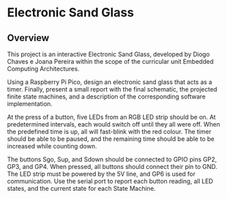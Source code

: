 # Electronic Sand Glass

## Overview
This project is an interactive Electronic Sand Glass, developed by Diogo Chaves e Joana Pereira within the scope of the curricular unit Embedded Computing Architectures.

Using a Raspberry Pi Pico, design an electronic sand glass that acts as a timer. Finally, present a small report with the final schematic, the projected finite state machines, and a description of the corresponding software implementation.

At the press of a button, five LEDs from an RGB LED strip should be on. At predetermined intervals, each would switch off until they all were off. When the predefined time is up, all will fast-blink with the red colour. The timer should be able to be paused, and the remaining time should be able to be increased while counting down. 

The buttons Sgo, Sup, and Sdown should be connected to GPIO pins GP2, GP3, and GP4. When pressed, all buttons should connect their pin to GND. The LED strip must be powered by the 5V line, and GP6 is used for communication. Use the serial port to report each button reading, all LED states, and the current state for each State Machine.
